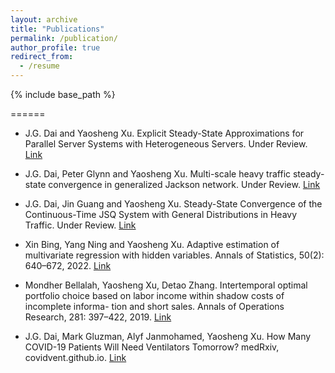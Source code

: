 ```yaml
---
layout: archive
title: "Publications"
permalink: /publication/
author_profile: true
redirect_from:
  - /resume
---
```


{% include base_path %}

======
* J.G. Dai and Yaosheng Xu.
Explicit Steady-State Approximations for Parallel Server Systems with Heterogeneous Servers. Under Review. [Link](https://arxiv.org/abs/2406.04203)

* J.G. Dai, Peter Glynn and Yaosheng Xu.
Multi-scale heavy traffic steady-state convergence in generalized Jackson network. Under Review. [Link](https://arxiv.org/abs/2304.01499)

* J.G. Dai, Jin Guang and Yaosheng Xu. 
Steady-State Convergence of the Continuous-Time JSQ System with General Distributions in Heavy Traffic. Under Review. [Link](https://arxiv.org/pdf/2405.10876)

* Xin Bing, Yang Ning and Yaosheng Xu.
Adaptive estimation of multivariate regression with hidden variables. Annals of Statistics, 50(2): 640–672, 2022. [Link](https://projecteuclid.org/journals/annals-of-statistics/volume-50/issue-2/Adaptive-estimation-in-multivariate-response-regression-with-hidden-variables/10.1214/21-AOS2059.short)

* Mondher Bellalah, Yaosheng Xu, Detao Zhang.
Intertemporal optimal portfolio choice based on labor income within shadow costs of incomplete informa- tion and short sales.
Annals of Operations Research, 281: 397–422, 2019. [Link](https://link.springer.com/article/10.1007/s10479-018-2901-4)

* J.G. Dai, Mark Gluzman, Alyf Janmohamed, Yaosheng Xu. How Many COVID-19 Patients Will Need Ventilators Tomorrow? medRxiv, covidvent.github.io. [Link](https://www.medrxiv.org/content/10.1101/2020.05.18.20105783v2.full)

 
